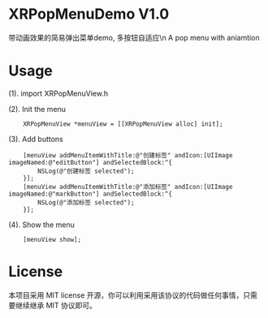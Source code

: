 # XRPopMenuDemo V1.0
带动画效果的简易弹出菜单demo, 多按钮自适应\n
A pop menu with aniamtion

# Usage
(1). import XRPopMenuView.h

(2). Init the menu

``` 
    XRPopMenuView *menuView = [[XRPopMenuView alloc] init];
``` 

(3). Add buttons
``` 
    [menuView addMenuItemWithTitle:@"创建标签" andIcon:[UIImage imageNamed:@"editButton"] andSelectedBlock:^{
        NSLog(@"创建标签 selected");
    }];
    [menuView addMenuItemWithTitle:@"添加标签" andIcon:[UIImage imageNamed:@"markButton"] andSelectedBlock:^{
        NSLog(@"添加标签 selected");
    }];
``` 

(4). Show the menu
``` 
    [menuView show];
``` 
# License
本项目采用 MIT license 开源，你可以利用采用该协议的代码做任何事情，只需要继续继承 MIT 协议即可。
